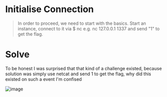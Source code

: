 # Initialise Connection

> In order to proceed, we need to start with the basics. Start an instance, connect to it via $ nc e.g. nc 127.0.0.1 1337 and send "1" to get the flag.

# Solve

To be honest I was surprised that that kind of a challenge existed, because solution was simply use netcat and send 1 to get the flag, why did this existed on such a event I'm confised

![image](https://user-images.githubusercontent.com/85706972/227317279-a456c112-bcc7-4981-b369-18932e1c36fc.png)
